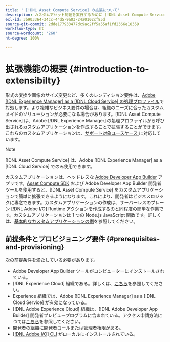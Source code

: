 ```yaml
---
title: ' [!DNL Asset Compute Service] の拡張について'
description: カスタムアセット処理を実行するために [!DNL Asset Compute Service] の機能を拡張するタイミングと方法。
exl-id: 3b903364-34cc-44d5-9a03-24a0102cf85d
source-git-commit: 2dde177933477dc9ac2ff5a55af1fd2366e18359
workflow-type: ht
source-wordcount: '260'
ht-degree: 100%

---
```


# 拡張機能の概要 {#introduction-to-extensibilty}

形式の変換や画像のサイズ変更など、多くのレンディション要件は、[Adobe  [!DNL Experience Manager]  as a  [!DNL Cloud Service] の処理プロファイル](https://experienceleague.adobe.com/docs/experience-manager-cloud-service/assets/asset-microservices-overview.html?lang=ja)で対処します。より複雑なビジネス要件の場合は、組織のニーズに合ったカスタムメイドのソリューションが必要になる場合があります。[!DNL Asset Compute Service] は、Adobe [!DNL Experience Manager] の処理プロファイルから呼び出されるカスタムアプリケーションを作成することで拡張することができます。これらのカスタムアプリケーションは、[サポート対象ユースケース ](https://experienceleague.adobe.com/docs/experience-manager-cloud-service/assets/manage/asset-microservices-configure-and-use.html?lang=ja)に対応しています。

>[!NOTE]
>
>[!DNL Asset Compute Service] は、Adobe [!DNL Experience Manager] as a [!DNL Cloud Service] でのみ使用できます。

カスタムアプリケーションは、ヘッドレスな [Adobe Developer App Builder](https://github.com/AdobeDocs/app-builder) アプリです。[Asset Compute SDK](https://github.com/adobe/asset-compute-sdk) および Adobe Developer App Builder 開発者ツールを使用すると、[!DNL Asset Compute Service] をカスタムアプリケーションで簡単に拡張できるようになります。これにより、開発者はビジネスロジックに専念できます。カスタムアプリケーションの作成は、サーバーレスのプレーン [!DNL Adobe I/O] Runtime アクションを作成するのと同程度の簡単な作業です。カスタムアプリケーションは 1 つの Node.js JavaScript 関数です。詳しくは、[基本的なカスタムアプリケーションの例](https://github.com/adobe/asset-compute-example-workers/blob/master/projects/worker-basic/worker-basic.js)を参照してください。

## 前提条件とプロビジョニング要件 {#prerequisites-and-provisioning}

次の前提条件を満たしている必要があります。

* Adobe Developer App Builder ツールがコンピューターにインストールされている。
* [!DNL Experience Cloud] 組織である。詳しくは、[こちら](https://developer.adobe.com/app-builder/docs/getting_started/#acquire-access-and-credentials)を参照してください。
* Experience 組織では、Adobe [!DNL Experience Manager] as a [!DNL Cloud Service] が有効になっている。
* [!DNL Adobe Experience Cloud] 組織は、[!DNL Adobe Developer App Builder] 開発者プレビュープログラムに含まれている。アクセス申請方法につては[こちら](https://developer.adobe.com/app-builder/docs/overview/getting_access)を参照してください。
* 開発者の組織に開発者ロールまたは管理者権限がある。
* [[!DNL Adobe I/O]  CLI](https://github.com/adobe/aio-cli) がローカルにインストールされている。

<!-- TBD for later:

* What all accesses and licenses are required?
* What all permissions are required to create, debug, and deploy custom applications?
* How do developers get access and provision the required apps?
* What is repository management?
* Anything on security and data transfer?
* What about handling personal or sensitive information?
* Custom application SLA is dependent on SLAs of various services it depends on.
* Document how the devs can get to know the KPIs of their custom applications. The KPIs are dependent on the performance at Adobe's side, amongst other things.
-->
